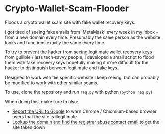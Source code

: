 # Crypto-Wallet-Scam-Flooder
Floods a crypto wallet scam site with fake wallet recovery keys.

I got tired of seeing fake emails from 'MetaMask' every week in my inbox - from a new domain every time. Presumably the same person as the website looks and functions exactly the same every time.

To try to prevent the hacker from seeing legitimate wallet recovery keys from gullible / less tech-savvy people, I developed a small script to flood them with fake recovery keys hopefully making it more difficult for the hacker to distinguish between legitimate and fake keys.

Designed to work with the specific website I keep seeing, but can probably be modified to work with other similar scams.

To use, clone the repository and run `req.py` with python (`python req.py`)

When doing this, make sure to also:
* [Report the URL to Google](https://safebrowsing.google.com/safebrowsing/report_phish/) to warn Chrome / Chromium-based browser users that the site is illegitimate
* [Lookup the domain and find the registrar abuse contact email](https://whois.domaintools.com/) to get the site taken down
